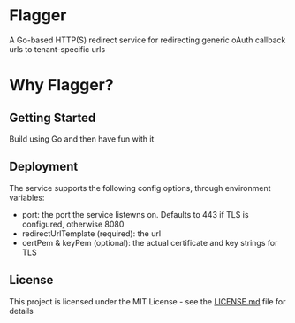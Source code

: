 # Flagger

A Go-based HTTP(S) redirect service for redirecting generic oAuth callback urls to tenant-specific urls 

# Why Flagger?


## Getting Started
Build using Go and then have fun with it

## Deployment

The service supports the following config options, through environment variables:
- port: the port the service listewns on. Defaults to 443 if TLS is configured, otherwise 8080
- redirectUrlTemplate (required): the url 
- certPem & keyPem (optional): the actual certificate and key strings for TLS 

## License

This project is licensed under the MIT License - see the [LICENSE.md](LICENSE.md) file for details
